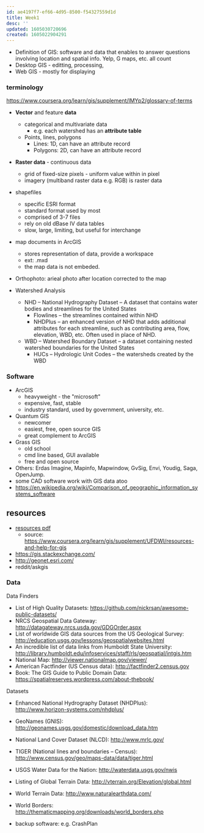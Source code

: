 ```yaml
---
id: ae4197f7-ef66-4d95-8500-f54327559d1d
title: Week1
desc: ''
updated: 1605030720696
created: 1605022904291
---
```


- Definition of GIS: software and data that enables to answer questions involving location and spatial info. Yelp, G maps, etc. all count
- Desktop GIS - editting, processing, 
- Web GIS - mostly for displaying 

### terminology

https://www.coursera.org/learn/gis/supplement/lMYp2/glossary-of-terms

- **Vector** and feature **data**
    - categorical and multivariate data 
        - e.g. each watershed has an **attribute table** 
    - Points, lines, polygons
        - Lines: 1D, can have an attribute record
        - Polygons: 2D, can have an attribute record
- **Raster data** - continuous data 
    - grid of fixed-size pixels - uniform value within in pixel
    - imagery (multiband raster data e.g. RGB) is raster data

- shapefiles
    - specific ESRI format
    - standard format used by most 
    - comprised of 3-7 files
    - rely on old dBase IV data tables 
    - slow, large, limiting, but useful for interchange
- map documents in ArcGIS 
    - stores representation of data, provide a workspace
    - ext: .mxd
    - the map data is not embeded. 
- Orthophoto: arieal photo after location corrected to the map
- Watershed Analysis
    - NHD – National Hydrography Dataset – A dataset that contains water bodies and streamlines for the United States
        - Flowlines – the streamlines contained within NHD
        - NHDPlus – an enhanced version of NHD that adds additional attributes for each streamline, such as contributing area, flow, elevation, WBD, etc. Often used in place of NHD.
    - WBD – Watershed Boundary Dataset – a dataset containing nested watershed boundaries for the United States 
        - HUCs – Hydrologic Unit Codes – the watersheds created by the WBD   

### Software

- ArcGIS 
    - heavyweight - the "microsoft"
    - expensive, fast, stable
    - industry standard, used by government, university, etc. 
- Quantum GIS 
    - newcomer 
    - easiest, free, open source GIS 
    - great complement to ArcGIS 
- Grass GIS
    - old school
    - cmd line based, GUI available 
    - free and open source 
- Others: Erdas Imagine, Mapinfo, Mapwindow, GvSig, Envi, Youdig, Saga, OpenJump. 
- some CAD software work with GIS data atoo 
- https://en.wikipedia.org/wiki/Comparison_of_geographic_information_systems_software

## resources 

- [resources pdf](/assets/pdfs/gis-resources.pdf)
    - source:  https://www.coursera.org/learn/gis/supplement/UFDWI/resources-and-help-for-gis
- https://gis.stackexchange.com/ 
- http://geonet.esri.com/ 
- reddit/askgis

### Data 

Data Finders
- List of High Quality Datasets: https://github.com/nickrsan/awesome-public-datasets/
- NRCS Geospatial Data Gateway: http://datagateway.nrcs.usda.gov/GDGOrder.aspx
- List of worldwide GIS data sources from the US Geological Survey: http://education.usgs.gov/lessons/geospatialwebsites.html
- An incredible list of data links from Humboldt State University: http://library.humboldt.edu/infoservices/staff/rls/geospatial/intgis.htm
- National Map: http://viewer.nationalmap.gov/viewer/
- American Factfinder (US Census data): http://factfinder2.census.gov
- Book: The GIS Guide to Public Domain Data: https://spatialreserves.wordpress.com/about-thebook/

Datasets
- Enhanced National Hydrography Dataset (NHDPlus): http://www.horizon-systems.com/nhdplus/
- GeoNames (GNIS): http://geonames.usgs.gov/domestic/download_data.htm
- National Land Cover Dataset (NLCD): http://www.mrlc.gov/
- TIGER (National lines and boundaries – Census):
http://www.census.gov/geo/maps-data/data/tiger.html
- USGS Water Data for the Nation: http://waterdata.usgs.gov/nwis
- Listing of Global Terrain Data: http://vterrain.org/Elevation/global.html
- World Terrain Data: http://www.naturalearthdata.com/
- World Borders: http://thematicmapping.org/downloads/world_borders.php

- backup software: e.g. CrashPlan 
